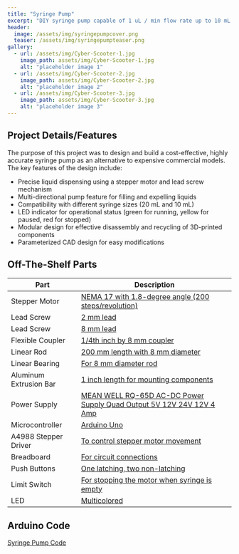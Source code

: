 ```yaml
---
title: "Syringe Pump"
excerpt: "DIY syringe pump capable of 1 uL / min flow rate up to 10 mL / min"
header:
  image: /assets/img/syringepumpcover.png
  teaser: /assets/img/syringepumpteaser.png
gallery:
  - url: /assets/img/Cyber-Scooter-1.jpg
    image_path: assets/img/Cyber-Scooter-1.jpg
    alt: "placeholder image 1"
  - url: /assets/img/Cyber-Scooter-2.jpg
    image_path: assets/img/Cyber-Scooter-2.jpg
    alt: "placeholder image 2"
  - url: /assets/img/Cyber-Scooter-3.jpg
    image_path: assets/img/Cyber-Scooter-3.jpg
    alt: "placeholder image 3"
---
```


## Project Details/Features 

The purpose of this project was to design and build a cost-effective, highly accurate syringe pump as an alternative to expensive commercial models. The key features of the design include:
* Precise liquid dispensing using a stepper motor and lead screw mechanism
* Multi-directional pump feature for filling and expelling liquids
* Compatibility with different syringe sizes (20 mL and 10 mL)
* LED indicator for operational status (green for running, yellow for paused, red for stopped)
* Modular design for effective disassembly and recycling of 3D-printed components
* Parameterized CAD design for easy modifications

## Off-The-Shelf Parts 

| Part | Description |
|------|-------------|
| Stepper Motor | [NEMA 17 with 1.8-degree angle (200 steps/revolution)](https://www.amazon.com/gp/product/B07LF898KN/ref=ppx_yo_dt_b_search_asin_title?ie=UTF8&th=1) |
| Lead Screw | [2 mm lead](https://www.amazon.com/dp/B07R1H5ZMV/ref=cm_sw_em_r_mt_dp_0YZ13D4HQBGW2Z86PBV1?_encoding=UTF8&psc=1) |
| Lead Screw | [8 mm lead](https://www.amazon.com/gp/product/B0B8RKN89V?ie=UTF8&th=1&linkCode=sl1&tag=drd0cf-20&linkId=bb4eefbbfff880704d7cd0784b1af8c0&language=en_US&ref_=as_li_ss_tl) |
| Flexible Coupler | [1/4th inch by 8 mm coupler](https://us.openbuilds.com/1-4-x-8mm-flexible-coupling/) |
| Linear Rod | [200 mm length with 8 mm diameter](https://www.amazon.com/dp/B07MPGWJMS/ref=cm_sw_em_r_mt_dp_X5AQS0ES7JH8JG83AAZ3) |
| Linear Bearing | [For 8 mm diameter rod](https://www.amazon.com/gp/product/B087WPGQ8T/ref=ppx_yo_dt_b_asin_image_o00_s00?ie=UTF8&psc=1) |
| Aluminum Extrusion Bar | [1 inch length for mounting components](https://us.openbuilds.com/v-slot-20x40-linear-rail/) |
| Power Supply | [MEAN WELL RQ-65D AC-DC Power Supply Quad Output 5V 12V 24V 12V 4 Amp](https://www.amazon.com/dp/B005T9HGLI/ref=cm_sw_em_r_mt_dp_A8CZ056TM52EJGZTGZGR?_encoding=UTF8&psc=1) | 
| Microcontroller | [Arduino Uno](https://www.amazon.com/dp/B007R9TUJE/ref=cm_sw_em_r_mt_dp_TY8JGK0CJD1JEJM4BNNJ) | 
| A4988 Stepper Driver | [To control stepper motor movement](https://www.amazon.com/dp/B01FFGAKK8/ref=cm_sw_em_r_mt_dp_V0YKTYKDWMR8WHTKA53T?_encoding=UTF8&psc=1) |
| Breadboard | [For circuit connections](https://www.amazon.com/dp/B082VYXDF1/ref=cm_sw_em_r_mt_dp_N6Q28CAGPAYCKCSJKDDC?_encoding=UTF8&psc=1) |
| Push Buttons | [One latching, two non-latching](https://www.amazon.com/dp/B07XTBL1NP?psc=1&smid=A2NNH5C5IP9N3O&linkCode=sl1&tag=drd0cf-20&linkId=43b42a7cb2a088ebd85d65cb9da46725&language=en_US&ref_=as_li_ss_tl) |
| Limit Switch | [For stopping the motor when syringe is empty](https://www.amazon.com/gp/product/B073TYWX86/ref=ppx_yo_dt_b_asin_image_o01_s00?ie=UTF8&psc=1) |
| LED | [Multicolored](https://www.amazon.com/dp/B0194Y6MW2/ref=cm_sw_em_r_mt_dp_FW3CFQT7ZGFQ2R04N6G3?_encoding=UTF8&psc=1) |

## Arduino Code

[Syringe Pump Code](https://github.com/samcivilyay/Syringe_Pump_Project_SC/blob/main/Syringe_Pump_Arduino_Code)



